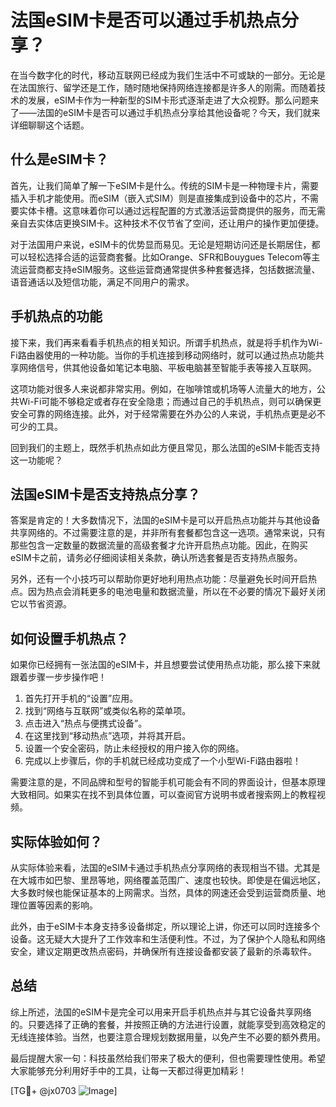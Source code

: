 # 法国eSIM卡是否可以通过手机热点分享？

在当今数字化的时代，移动互联网已经成为我们生活中不可或缺的一部分。无论是在法国旅行、留学还是工作，随时随地保持网络连接都是许多人的刚需。而随着技术的发展，eSIM卡作为一种新型的SIM卡形式逐渐走进了大众视野。那么问题来了——法国的eSIM卡是否可以通过手机热点分享给其他设备呢？今天，我们就来详细聊聊这个话题。

## 什么是eSIM卡？

首先，让我们简单了解一下eSIM卡是什么。传统的SIM卡是一种物理卡片，需要插入手机才能使用。而eSIM（嵌入式SIM）则是直接集成到设备中的芯片，不需要实体卡槽。这意味着你可以通过远程配置的方式激活运营商提供的服务，而无需亲自去实体店更换SIM卡。这种技术不仅节省了空间，还让用户的操作更加便捷。

对于法国用户来说，eSIM卡的优势显而易见。无论是短期访问还是长期居住，都可以轻松选择合适的运营商套餐。比如Orange、SFR和Bouygues Telecom等主流运营商都支持eSIM服务。这些运营商通常提供多种套餐选择，包括数据流量、语音通话以及短信功能，满足不同用户的需求。

## 手机热点的功能

接下来，我们再来看看手机热点的相关知识。所谓手机热点，就是将手机作为Wi-Fi路由器使用的一种功能。当你的手机连接到移动网络时，就可以通过热点功能共享网络信号，供其他设备如笔记本电脑、平板电脑甚至智能手表等接入互联网。

这项功能对很多人来说都非常实用。例如，在咖啡馆或机场等人流量大的地方，公共Wi-Fi可能不够稳定或者存在安全隐患；而通过自己的手机热点，则可以确保更安全可靠的网络连接。此外，对于经常需要在外办公的人来说，手机热点更是必不可少的工具。

回到我们的主题上，既然手机热点如此方便且常见，那么法国的eSIM卡能否支持这一功能呢？

## 法国eSIM卡是否支持热点分享？

答案是肯定的！大多数情况下，法国的eSIM卡是可以开启热点功能并与其他设备共享网络的。不过需要注意的是，并非所有套餐都包含这一选项。通常来说，只有那些包含一定数量的数据流量的高级套餐才允许开启热点功能。因此，在购买eSIM卡之前，请务必仔细阅读相关条款，确认所选套餐是否支持热点服务。

另外，还有一个小技巧可以帮助你更好地利用热点功能：尽量避免长时间开启热点。因为热点会消耗更多的电池电量和数据流量，所以在不必要的情况下最好关闭它以节省资源。

## 如何设置手机热点？

如果你已经拥有一张法国的eSIM卡，并且想要尝试使用热点功能，那么接下来就跟着步骤一步步操作吧！

1. 首先打开手机的“设置”应用。
2. 找到“网络与互联网”或类似名称的菜单项。
3. 点击进入“热点与便携式设备”。
4. 在这里找到“移动热点”选项，并将其开启。
5. 设置一个安全密码，防止未经授权的用户接入你的网络。
6. 完成以上步骤后，你的手机就已经成功变成了一个小型Wi-Fi路由器啦！

需要注意的是，不同品牌和型号的智能手机可能会有不同的界面设计，但基本原理大致相同。如果实在找不到具体位置，可以查阅官方说明书或者搜索网上的教程视频。

## 实际体验如何？

从实际体验来看，法国的eSIM卡通过手机热点分享网络的表现相当不错。尤其是在大城市如巴黎、里昂等地，网络覆盖范围广、速度也较快。即使是在偏远地区，大多数时候也能保证基本的上网需求。当然，具体的网速还会受到运营商质量、地理位置等因素的影响。

此外，由于eSIM卡本身支持多设备绑定，所以理论上讲，你还可以同时连接多个设备。这无疑大大提升了工作效率和生活便利性。不过，为了保护个人隐私和网络安全，建议定期更改热点密码，并确保所有连接设备都安装了最新的杀毒软件。

## 总结

综上所述，法国的eSIM卡是完全可以用来开启手机热点并与其它设备共享网络的。只要选择了正确的套餐，并按照正确的方法进行设置，就能享受到高效稳定的无线连接体验。当然，也要注意合理规划数据用量，以免产生不必要的额外费用。

最后提醒大家一句：科技虽然给我们带来了极大的便利，但也需要理性使用。希望大家能够充分利用好手中的工具，让每一天都过得更加精彩！

[TG💪+ @jx0703 ![Image](https://github.com/user-attachments/assets/dbca1d08-cadb-493c-b0ec-ad6f7a83f270)]